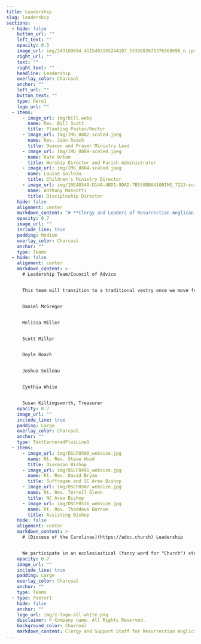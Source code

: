 ```yaml
---
title: Leadership
slug: leadership
sections:
  - hide: false
    button_url: ""
    left_text: ""
    opacity: 0.5
    image_url: img/243169684_4115493155244187_5333892671376568698_n.jpeg
    right_url: ""
    text: ""
    right_text: ""
    headline: Leadership
    overlay_color: Charcoal
    anchor: ""
    left_url: ""
    button_text: ""
    type: Hero1
    logo_url: ""
  - items:
      - image_url: img/bill.webp
        name: Rev. Bill Scott
        title: Planting Pastor/Rector
      - image_url: img/IMG_0882-scaled.jpeg
        name: Rev. Jean Roach
        title: Deacon and Prayer Ministry Lead
      - image_url: img/IMG_0889-scaled.jpeg
        name: Kate Orton
        title: Worship Director and Parish Administrator
      - image_url: img/IMG_0884-scaled.jpeg
        name: Louise Soileau
        title: Children's Ministry Director
      - image_url: img/10E48540-D14A-4BD1-9DAD-7B558BBA410BIMG_7223-scaled.jpeg
        name: Anthony Massotti
        title: Discipleship Director
    hide: false
    alignment: center
    markdown_content: "# **Clergy and Leaders of Resurrection Anglican Church test**"
    opacity: 0.7
    image_url: ""
    include_line: true
    padding: Medium
    overlay_color: Charcoal
    anchor: ""
    type: Teams
  - hide: false
    alignment: center
    markdown_content: >-
      # Leadership Team/Council of Advice


      This team will transition to a traditional vestry once we move from a mission to a parish


      Daniel McGregor


      Melissa Miller


      Scott Miller


      Doyle Roach


      Joshua Soileau


      Cynthia White


      Susan Killingsworth, Treasurer
    opacity: 0.7
    image_url: ""
    include_line: true
    padding: Large
    overlay_color: Charcoal
    anchor: ""
    type: TextCenteredPlusLine1
  - items:
      - image_url: img/DSCF0500_websize.jpg
        name: Rt. Rev. Steve Wood
        title: Diocesan Bishop
      - image_url: img/DSCF0491_websize.jpg
        name: Rt. Rev. David Bryan
        title: Suffragan and SC Area Bishop
      - image_url: img/DSCF0507_websize.jpg
        name: Rt. Rev. Terrell Glenn
        title: NC Area Bishop
      - image_url: img/DSCF0516_websize.jpg
        name: Rt. Rev. Thaddeus Barnum
        title: Assisting Bishop
    hide: false
    alignment: center
    markdown_content: >-
      # [Diocese of the Carolinas](https://adoc.church) Leadership


      We participate in an ecclesiastical (fancy word for "Church") structure where we have Bishops and others that we look to for guidance and support.
    opacity: 0.7
    image_url: ""
    include_line: true
    padding: Large
    overlay_color: Charcoal
    anchor: ""
    type: Teams
  - type: Footer1
    hide: false
    anchor: ""
    logo_url: img/z-logo-all-white.png
    disclaimer: © Company name. All Rights Reserved.
    background_color: Charcoal
    markdown_content: Clergy and Support Staff for Resurrection Anglican Church
---
```

